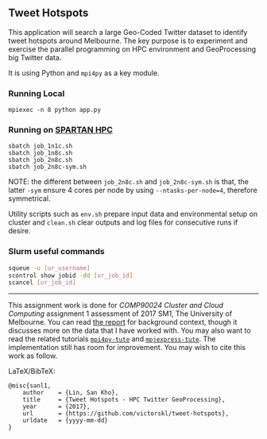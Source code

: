 ## Tweet Hotspots

This application will search a large Geo-Coded Twitter dataset to identify tweet hotspots around Melbourne. The key purpose is to experiment and exercise the parallel programming on HPC environment and GeoProcessing big Twitter data.

It is using Python and `mpi4py` as a key module.

### Running Local

```batch
mpiexec -n 8 python app.py
```

### Running on [SPARTAN HPC](https://dashboard.hpc.unimelb.edu.au/)

```commandline
sbatch job_1n1c.sh
sbatch job_1n8c.sh
sbatch job_2n8c.sh
sbatch job_2n8c-sym.sh
```

NOTE: the different between `job_2n8c.sh` and `job_2n8c-sym.sh` is that, the latter `-sym` ensure 4 cores per node by using `--ntasks-per-node=4`, therefore symmetrical.

Utility scripts such as `env.sh` prepare input data and environmental setup on cluster and `clean.sh` clear outputs and log files for consecutive runs if desire.

### Slurm useful commands
 
```bash
squeue -u [ur_username]
scontrol show jobid -dd [ur_job_id]
scancel [ur_job_id]
```

---
This assignment work is done for _COMP90024 Cluster and Cloud Computing_ assignment 1 assessment of 2017 SM1, The University of Melbourne. You can read [the report](SanKhoLin_829463_COMP90024_Project1_Report.pdf) for background context, though it discusses more on the data that I have worked with. You may also want to read the related tutorials [`mpi4py-tute`](https://github.com/victorskl/mpi4py-tute) and [`mpjexpress-tute`](https://github.com/victorskl/mpjexpress-tute). The implementation still has room for improvement. You may wish to cite this work as follow.

LaTeX/BibTeX:

    @misc{sanl1,
        author    = {Lin, San Kho},
        title     = {Tweet Hotspots - HPC Twitter GeoProcessing},
        year      = {2017},
        url       = {https://github.com/victorskl/tweet-hotspots},
        urldate   = {yyyy-mm-dd}
    }
